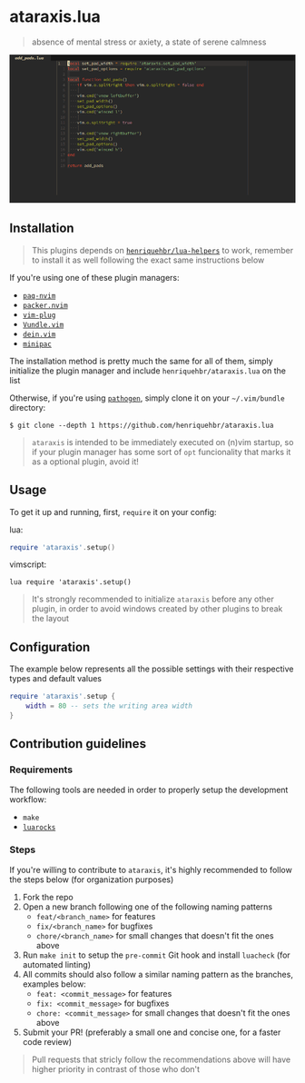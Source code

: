 # ataraxis.lua

> absence of mental stress or axiety, a state of serene calmness

![screenshot](./screenshot.png)

## Installation

> This plugins depends on [`henriquehbr/lua-helpers`](https://github.com/henriquehbr/lua-helpers) to work, remember to install it as well following the exact same instructions below

If you're using one of these plugin managers:

- [`paq-nvim`](https://github.com/savq/paq-nvim)
- [`packer.nvim`](https://github.com/wbthomason/packer.nvim)
- [`vim-plug`](https://github.com/junegunn/vim-plug)
- [`Vundle.vim`](https://github.com/VundleVim/Vundle.vim)
- [`dein.vim`](https://github.com/Shougo/dein.vim)
- [`minipac`](https://github.com/k-takata/minpac)

The installation method is pretty much the same for all of them, simply initialize the plugin manager and include `henriquehbr/ataraxis.lua` on the list

Otherwise, if you're using [`pathogen`](https://github.com/tpope/vim-pathogen), simply clone it on your `~/.vim/bundle` directory:

```
$ git clone --depth 1 https://github.com/henriquehbr/ataraxis.lua
```

> `ataraxis` is intended to be immediately executed on (n)vim startup, so if your plugin manager has some sort of `opt` funcionality that marks it as a optional plugin, avoid it!

## Usage

To get it up and running, first, `require` it on your config:

lua:

```lua
require 'ataraxis'.setup()
```

vimscript:

```vimscript
lua require 'ataraxis'.setup()
```

> It's strongly recommended to initialize `ataraxis` before any other plugin, in order to avoid windows created by other plugins to break the layout

## Configuration

The example below represents all the possible settings with their respective types and default values

```lua
require 'ataraxis'.setup {
    width = 80 -- sets the writing area width
}
```

## Contribution guidelines

### Requirements

The following tools are needed in order to properly setup the development workflow:

- `make`
- [`luarocks`](https://github.com/luarocks/luarocks)

### Steps

If you're willing to contribute to `ataraxis`, it's highly recommended to follow the steps below (for organization purposes)

1. Fork the repo
2. Open a new branch following one of the following naming patterns
    - `feat/<branch_name>` for features
    - `fix/<branch_name>` for bugfixes
    - `chore/<branch_name>` for small changes that doesn't fit the ones above
3. Run `make init` to setup the `pre-commit` Git hook and install `luacheck` (for automated linting)
4. All commits should also follow a similar naming pattern as the branches, examples below:
    - `feat: <commit_message>` for features
    - `fix: <commit_message>` for bugfixes
    - `chore: <commit_message>` for small changes that doesn't fit the ones above
5. Submit your PR! (preferably a small one and concise one, for a faster code review)

> Pull requests that stricly follow the recommendations above will have higher priority in contrast of those who don't
